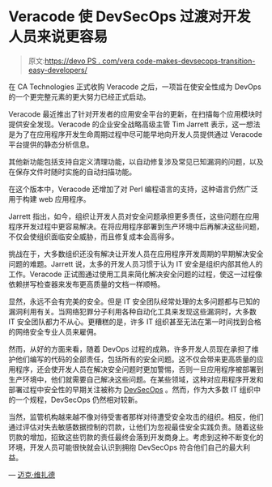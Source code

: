 # Veracode 使 DevSecOps 过渡对开发人员来说更容易

> 原文:[https://devo PS . com/vera code-makes-devsecops-transition-easy-developers/](https://devops.com/veracode-makes-devsecops-transition-easier-developers/)

在 CA Technologies 正式收购 Veracode 之后，一项旨在使安全性成为 DevOps 的一个更完整元素的更大努力已经正式启动。

Veracode 最近推出了针对开发者的应用安全平台的更新，在扫描每个应用模块时提供安全发现。Veracode 的企业安全战略高级主管 Tim Jarrett 表示，这一想法是为了在应用程序开发生命周期过程中尽可能早地向开发人员提供通过 Veracode 平台提供的静态分析信息。

其他新功能包括支持自定义清理功能，以自动修复涉及常见已知漏洞的问题，以及在保存文件时随时实施的自动扫描功能。

在这个版本中，Veracode 还增加了对 Perl 编程语言的支持，这种语言仍然广泛用于构建 web 应用程序。

Jarrett 指出，如今，组织让开发人员对安全问题承担更多责任，这些问题在应用程序开发过程中更容易解决。在将应用程序部署到生产环境中后再解决这些问题，不仅会使组织面临安全威胁，而且修复成本会高得多。

挑战在于，大多数组织还没有解决让开发人员在应用程序开发周期的早期解决安全问题的难题。Jarrett 说，太多的开发人员习惯于认为 IT 安全是组织内部其他人的工作。Veracode 正试图通过使用工具来简化解决安全问题的过程，使这一过程像依赖拼写检查器来发布更高质量的文档一样顺畅。

显然，永远不会有完美的安全。但是 IT 安全团队经常处理的太多问题都与已知的漏洞利用有关。当网络犯罪分子利用各种自动化工具来发现这些漏洞时，大多数 IT 安全团队都力不从心。更糟糕的是，许多 IT 组织甚至无法在第一时间找到合格的网络安全专业人员来雇佣。

然而，从好的方面来看，随着 DevOps 过程的成熟，许多开发人员现在承担了维护他们编写的代码的全部责任，包括所有的安全问题。这不仅会带来更高质量的应用程序，还会使开发人员在解决安全问题时更加警惕，否则一旦应用程序被部署到生产环境中，他们就需要自己解决这些问题。在某些领域，这种对应用程序开发和部署过程中安全性的早期关注被称为 [DevSecOps](http://www.darkreading.com/operations/what-your-secops-team-can-(and-should)-do/a/d-id/1328359) 。然而，作为大多数 IT 组织中的一个规程，DevSecOps 仍然相对较新。

当然，监管机构越来越不像对待受害者那样对待遭受安全攻击的组织。相反，他们通过评估对失去敏感数据控制的罚款，让他们为忽视最佳安全实践负责。随着这些罚款的增加，招致这些罚款的责任最终会落到开发商身上。考虑到这种不断变化的环境，开发人员可能很快就会认识到拥抱 DevSecOps 符合他们自己的最大利益。

— [迈克·维扎德](https://devops.com/author/mike-vizard/)